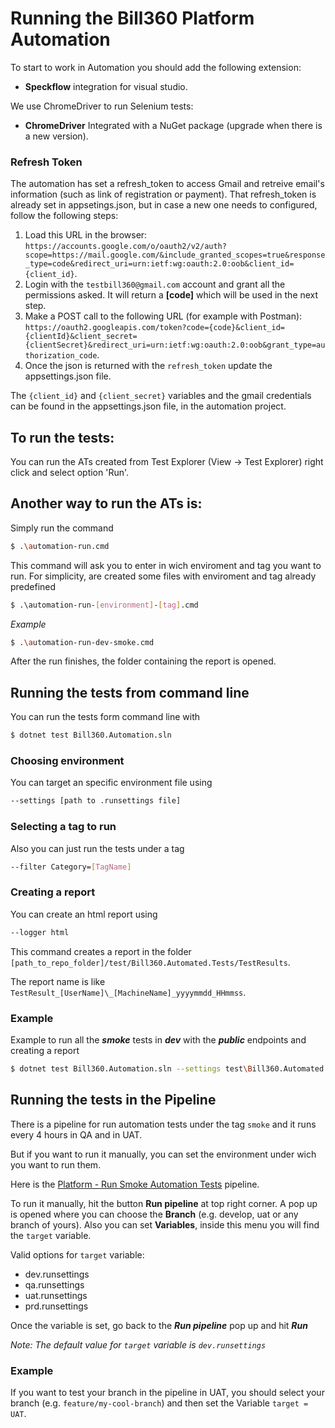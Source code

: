 # Running the Bill360 Platform Automation
To start to work in Automation you should add the following extension:
- **Speckflow** integration for visual studio.

We use ChromeDriver to run Selenium tests:
- **ChromeDriver** Integrated with a NuGet package (upgrade when there is a new version).

### Refresh Token
The automation has set a refresh_token to access Gmail and retreive email's information (such as link of registration or payment).
That refresh_token is already set in appsetings.json, but in case a new one needs to configured, follow the following steps:

1. Load this URL in the browser: ```https://accounts.google.com/o/oauth2/v2/auth?scope=https://mail.google.com/&include_granted_scopes=true&response_type=code&redirect_uri=urn:ietf:wg:oauth:2.0:oob&client_id={client_id}```.
2. Login with the `testbill360@gmail.com` account and grant all the permissions asked. It will return a **[code]** which will be used in the next step.
3. Make a POST call to the following URL (for example with Postman): ```https://oauth2.googleapis.com/token?code={code}&client_id={clientId}&client_secret={clientSecret}&redirect_uri=urn:ietf:wg:oauth:2.0:oob&grant_type=authorization_code```.
4. Once the json is returned with the `refresh_token` update the appsettings.json file.

The ```{client_id}``` and ```{client_secret}``` variables and the gmail credentials can be found in the appsettings.json file, in the automation project.


## To run the tests:

You can run the ATs created from Test Explorer (View -> Test Explorer) right click and select option 'Run'.

## Another way to run the ATs is:

Simply run the command
```bash
$ .\automation-run.cmd
```
This command will ask you to enter in wich enviroment and tag you want to run.
For simplicity, are created some files with enviroment and tag already predefined
```bash
$ .\automation-run-[environment]-[tag].cmd
```
*Example*
```bash
$ .\automation-run-dev-smoke.cmd
```
After the run finishes, the folder containing the report is opened.

## Running the tests from command line

You can run the tests form command line with
```bash
$ dotnet test Bill360.Automation.sln
```

### **Choosing environment**
You can target an specific environment file using
```bash
--settings [path to .runsettings file]
```

### **Selecting a tag to run**
Also you can just run the tests under a tag
```bash
--filter Category=[TagName]
```

### **Creating a report**
You can create an html report using
```bash
--logger html
```
This command creates a report in the folder `[path_to_repo_folder]/test/Bill360.Automated.Tests/TestResults`.

The report name is like `TestResult_[UserName]\_[MachineName]_yyyymmdd_HHmmss`.

### **Example**
Example to run all the ***smoke*** tests in ***dev*** with the ***public*** endpoints and creating a report
```bash
$ dotnet test Bill360.Automation.sln --settings test\Bill360.Automated.Tests\dev.public.runsettings --filter Category=smoke --logger html
```
## Running the tests in the Pipeline
There is a pipeline for run automation tests under the tag ```smoke``` and it runs every 4 hours in QA and in UAT.

But if you want to run it manually, you can set the environment under wich you want to run them.

Here is  the [Platform - Run Smoke Automation Tests](https://dev.azure.com/bill360/Platform/_build?definitionId=30&_a=summary) pipeline.

To run it manually, hit the button **Run pipeline** at top right corner.
A pop up is opened where you can choose the **Branch** (e.g. develop, uat or any branch of yours).
Also you can set **Variables**, inside this menu you will find the ```target``` variable.

Valid options for ```target``` variable:
- dev.runsettings
- qa.runsettings
- uat.runsettings
- prd.runsettings

Once the variable is set, go back to the ***Run pipeline*** pop up and hit ***Run***

_Note: The default value for ```target``` variable is ```dev.runsettings```_

### Example
If you want to test your branch in the pipeline in UAT, you should select your branch (e.g. ```feature/my-cool-branch```) and then set the Variable ```target = UAT```.